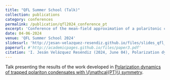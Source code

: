 ```yaml
---
title: "QFL Summer School (Talk)"
collection: publications
category: conferences
permalink: /publication/qfl2024_conference_pt
excerpt: 'Conference of the mean-field approximation of a polaritonic condensate in the Quantum Fluids of Light Summer School 2024'
date: 04-06-2024
venue: 'QFL Summer School 2024'
slidesurl: 'http://jesan-velazquez-resendiz.github.io/files/slides_qfl_summer_school_2024.pdf'
paperurl: #'http://academicpages.github.io/files/paper3.pdf'
citation: 'I. Jesán Velázquez Reséndiz (2024, June 04), Polarization dynamics of trapped polariton condensates with PT-symmetry'
---
```


Talk presenting the results of the work developed in [Polarization dynamics of trapped polariton condensates with \\(\mathcal{PT}\\) symmetry](https://journals.aps.org/prb/abstract/10.1103/PhysRevB.109.085312).
